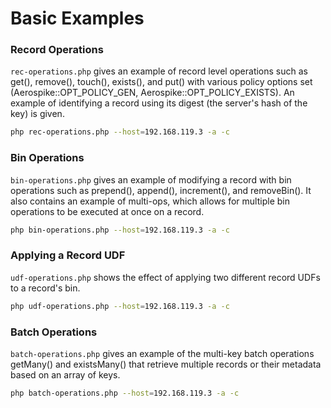 # Basic Examples

### Record Operations
`rec-operations.php` gives an example of record level operations such as get(),
remove(), touch(), exists(), and put() with various policy options set
(Aerospike::OPT\_POLICY\_GEN, Aerospike::OPT\_POLICY\_EXISTS). An example of
identifying a record using its digest (the server's hash of the key) is given.

```bash
php rec-operations.php --host=192.168.119.3 -a -c
```

### Bin Operations
`bin-operations.php` gives an example of modifying a record with bin operations
such as prepend(), append(), increment(), and removeBin(). It also contains an
example of multi-ops, which allows for multiple bin operations to be executed at
once on a record.

```bash
php bin-operations.php --host=192.168.119.3 -a -c
```

### Applying a Record UDF
`udf-operations.php` shows the effect of applying two different record UDFs to a
record's bin.

```bash
php udf-operations.php --host=192.168.119.3 -a -c
```

### Batch Operations
`batch-operations.php` gives an example of the multi-key batch operations
getMany() and existsMany() that retrieve multiple records or their metadata
based on an array of keys.

```bash
php batch-operations.php --host=192.168.119.3 -a -c
```
